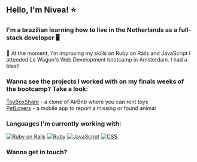 ## Hello, I'm Nivea! ⭐

### I'm a brazilian learning how to live in the Netherlands as a full-stack developer 🖥

🦑 At the moment, I'm improving my skills on Ruby on Rails and JavaScript
I attended Le Wagon's Web Development bootcamp in Amsterdam. I had a blast!

### Wanna see the projects I worked with on my finals weeks of the bootcamp? Take a look: 

[ToyBoxShare](https://github.com/niveavilar/ToyBoxShare) - a clone of AirBnb where you can rent toys <br>
[PetLovers](https://github.com/niveavilar/PetLovers) - a mobile app to report a missing or found animal

### Languages I'm currently working with: 

[![Ruby on Rails](https://img.shields.io/badge/Ruby_on_Rails-CC0000?style=for-the-badge&logo=ruby-on-rails&logoColor=white)](https://rubyonrails.org/)
[![Ruby](https://img.shields.io/badge/-Ruby-CC342D?style=flat&logo=ruby&logoColor=white)](https://www.ruby-lang.org/)
[![JavaScript](https://img.shields.io/badge/-JavaScript-F7DF1E?style=flat&logo=javascript&logoColor=white)](https://www.javascript.com/)
[![CSS](https://img.shields.io/badge/-CSS-1572B6?style=flat&logo=css3&logoColor=white)](https://developer.mozilla.org/en-US/docs/Web/CSS)

### Wanna get in touch? 



<!--
**niveavilar/niveavilar** is a ✨ _special_ ✨ repository because its `README.md` (this file) appears on your GitHub profile.

Here are some ideas to get you started:

- 🔭 I’m currently working on ...
- 🌱 I’m currently learning ...
- 👯 I’m looking to collaborate on ...
- 🤔 I’m looking for help with ...
- 💬 Ask me about ...
- 📫 How to reach me: ...
- 😄 Pronouns: ...
- ⚡ Fun fact: ...
-->
